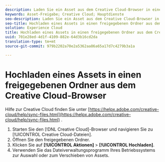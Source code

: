 ```yaml
---
description: Laden Sie ein Asset aus dem Creative Cloud-Browser in einen freigegebenen Ordner hoch.
keywords: Asset-Freigabe; Creative Cloud; Hauptdienste
seo-description: Laden Sie ein Asset aus dem Creative Cloud-Browser in einen freigegebenen Ordner hoch.
seo-title: Hochladen eines Assets in einen freigegebenen Ordner aus dem Creative Cloud-Browser
solution: Experience Cloud
title: Hochladen eines Assets in einen freigegebenen Ordner aus dem Creative Cloud-Browser
uuid: 701e28ed-4d1f-4109-882e-64d3b16cd2da
translation-type: tm+mt
source-git-commit: 979b2202a70e2a5362aa86a65a17d7c4279b3a1a

---
```



# Hochladen eines Assets in einen freigegebenen Ordner aus dem Creative Cloud-Browser

Hilfe zur Creative Cloud finden Sie unter [https://helpx.adobe.com/creative-cloud/help/sync-files.html](https://helpx.adobe.com/creative-cloud/help/sync-files.html) .

1. Starten Sie den [!DNL Creative Cloud]-Browser und navigieren Sie zu [!UICONTROL Creative Cloud-Dateien].
1. Öffnen Sie den freigegebenen Ordner.
1. Klicken Sie auf **[!UICONTROL Aktionen]** &gt; **[!UICONTROL Hochladen]**.
1. Verwenden Sie das Dateiverwaltungsprogramm Ihres Betriebssystems zur Auswahl oder zum Verschieben von Assets.
